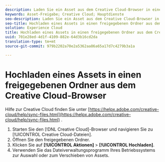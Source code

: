 ```yaml
---
description: Laden Sie ein Asset aus dem Creative Cloud-Browser in einen freigegebenen Ordner hoch.
keywords: Asset-Freigabe; Creative Cloud; Hauptdienste
seo-description: Laden Sie ein Asset aus dem Creative Cloud-Browser in einen freigegebenen Ordner hoch.
seo-title: Hochladen eines Assets in einen freigegebenen Ordner aus dem Creative Cloud-Browser
solution: Experience Cloud
title: Hochladen eines Assets in einen freigegebenen Ordner aus dem Creative Cloud-Browser
uuid: 701e28ed-4d1f-4109-882e-64d3b16cd2da
translation-type: tm+mt
source-git-commit: 979b2202a70e2a5362aa86a65a17d7c4279b3a1a

---
```



# Hochladen eines Assets in einen freigegebenen Ordner aus dem Creative Cloud-Browser

Hilfe zur Creative Cloud finden Sie unter [https://helpx.adobe.com/creative-cloud/help/sync-files.html](https://helpx.adobe.com/creative-cloud/help/sync-files.html) .

1. Starten Sie den [!DNL Creative Cloud]-Browser und navigieren Sie zu [!UICONTROL Creative Cloud-Dateien].
1. Öffnen Sie den freigegebenen Ordner.
1. Klicken Sie auf **[!UICONTROL Aktionen]** &gt; **[!UICONTROL Hochladen]**.
1. Verwenden Sie das Dateiverwaltungsprogramm Ihres Betriebssystems zur Auswahl oder zum Verschieben von Assets.
